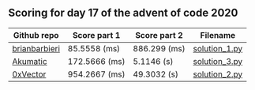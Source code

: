 ## Scoring for day 17 of the advent of code 2020
| Github repo | Score part 1 | Score part 2 | Filename |
| ------------- | ------------- | ------------- | ------------- |
| [brianbarbieri](https://github.com/brianbarbieri/adventofcode2020) | 85.5558 (ms) | 886.299 (ms) | [solution_1.py](solutions/solution_1.py) |
| [Akumatic](https://github.com/Akumatic/Advent-of-Code) | 172.5666 (ms) | 5.1146 (s) | [solution_3.py](solutions/solution_3.py) |
| [0xVector](https://github.com/0xVector/AdventOfCode2020) | 954.2667 (ms) | 49.3032 (s) | [solution_2.py](solutions/solution_2.py) |
